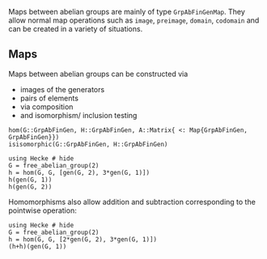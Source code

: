 Maps between abelian groups are mainly of type `GrpAbFinGenMap`. They
allow normal map operations such as `image`, `preimage`, `domain`, `codomain`
and can be created in a variety of situations.
## Maps
Maps between abelian groups can be constructed via
 - images of the generators
 - pairs of elements 
 - via composition
 - and isomorphism/ inclusion testing

```@docs
hom(G::GrpAbFinGen, H::GrpAbFinGen, A::Matrix{ <: Map{GrpAbFinGen, GrpAbFinGen}})
isisomorphic(G::GrpAbFinGen, H::GrpAbFinGen)
```

```@repl
using Hecke # hide
G = free_abelian_group(2)
h = hom(G, G, [gen(G, 2), 3*gen(G, 1)])
h(gen(G, 1))
h(gen(G, 2))
```

Homomorphisms also allow addition and subtraction corresponding to the
pointwise operation:
```@repl
using Hecke # hide
G = free_abelian_group(2)
h = hom(G, G, [2*gen(G, 2), 3*gen(G, 1)])
(h+h)(gen(G, 1))
```

